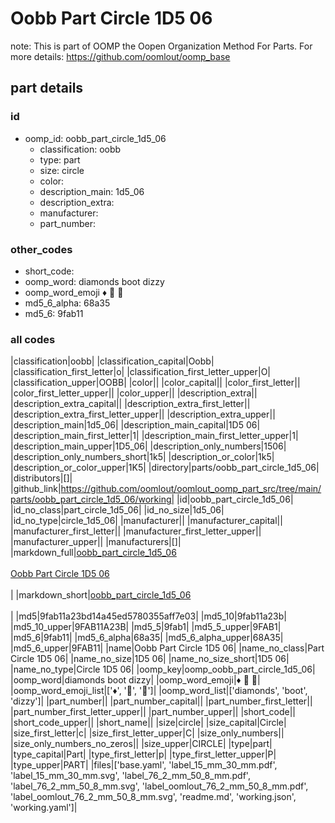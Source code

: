 # Oobb Part Circle 1D5 06  

note: This is part of OOMP the Oopen Organization Method For Parts. For more details: https://github.com/oomlout/oomp_base

##  part details





### id
* oomp_id: oobb_part_circle_1d5_06
  * classification: oobb
  * type: part
  * size: circle
  * color: 
  * description_main: 1d5_06
  * description_extra: 
  * manufacturer: 
  * part_number: 

### other_codes
* short_code: 
* oomp_word: diamonds boot dizzy
* oomp_word_emoji :diamonds: :boot: :dizzy:
* md5_6_alpha: 68a35
* md5_6: 9fab11

### all codes 
|classification|oobb|
|classification_capital|Oobb|
|classification_first_letter|o|
|classification_first_letter_upper|O|
|classification_upper|OOBB|
|color||
|color_capital||
|color_first_letter||
|color_first_letter_upper||
|color_upper||
|description_extra||
|description_extra_capital||
|description_extra_first_letter||
|description_extra_first_letter_upper||
|description_extra_upper||
|description_main|1d5_06|
|description_main_capital|1D5 06|
|description_main_first_letter|1|
|description_main_first_letter_upper|1|
|description_main_upper|1D5_06|
|description_only_numbers|1506|
|description_only_numbers_short|1k5|
|description_or_color|1k5|
|description_or_color_upper|1K5|
|directory|parts/oobb_part_circle_1d5_06|
|distributors|[]|
|github_link|https://github.com/oomlout/oomlout_oomp_part_src/tree/main/parts/oobb_part_circle_1d5_06/working|
|id|oobb_part_circle_1d5_06|
|id_no_class|part_circle_1d5_06|
|id_no_size|1d5_06|
|id_no_type|circle_1d5_06|
|manufacturer||
|manufacturer_capital||
|manufacturer_first_letter||
|manufacturer_first_letter_upper||
|manufacturer_upper||
|manufacturers|[]|
|markdown_full|[oobb_part_circle_1d5_06](https://github.com/oomlout/oomlout_oomp_part_src/tree/main/parts/oobb_part_circle_1d5_06/working)<br>[](https://github.com/oomlout/oomlout_oomp_part_src/tree/main/parts/oobb_part_circle_1d5_06/working)<br>[Oobb Part Circle 1D5 06](https://github.com/oomlout/oomlout_oomp_part_src/tree/main/parts/oobb_part_circle_1d5_06/working)<br><br>|
|markdown_short|[oobb_part_circle_1d5_06](https://github.com/oomlout/oomlout_oomp_part_src/tree/main/parts/oobb_part_circle_1d5_06/working)<br><br>|
|md5|9fab11a23bd14a45ed5780355aff7e03|
|md5_10|9fab11a23b|
|md5_10_upper|9FAB11A23B|
|md5_5|9fab1|
|md5_5_upper|9FAB1|
|md5_6|9fab11|
|md5_6_alpha|68a35|
|md5_6_alpha_upper|68A35|
|md5_6_upper|9FAB11|
|name|Oobb Part Circle 1D5 06|
|name_no_class|Part Circle 1D5 06|
|name_no_size|1D5 06|
|name_no_size_short|1D5 06|
|name_no_type|Circle 1D5 06|
|oomp_key|oomp_oobb_part_circle_1d5_06|
|oomp_word|diamonds boot dizzy|
|oomp_word_emoji|:diamonds: :boot: :dizzy:|
|oomp_word_emoji_list|[':diamonds:', ':boot:', ':dizzy:']|
|oomp_word_list|['diamonds', 'boot', 'dizzy']|
|part_number||
|part_number_capital||
|part_number_first_letter||
|part_number_first_letter_upper||
|part_number_upper||
|short_code||
|short_code_upper||
|short_name||
|size|circle|
|size_capital|Circle|
|size_first_letter|c|
|size_first_letter_upper|C|
|size_only_numbers||
|size_only_numbers_no_zeros||
|size_upper|CIRCLE|
|type|part|
|type_capital|Part|
|type_first_letter|p|
|type_first_letter_upper|P|
|type_upper|PART|
|files|['base.yaml', 'label_15_mm_30_mm.pdf', 'label_15_mm_30_mm.svg', 'label_76_2_mm_50_8_mm.pdf', 'label_76_2_mm_50_8_mm.svg', 'label_oomlout_76_2_mm_50_8_mm.pdf', 'label_oomlout_76_2_mm_50_8_mm.svg', 'readme.md', 'working.json', 'working.yaml']|
